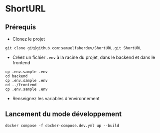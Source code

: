 # ShortURL

## Prérequis

- Clonez le projet

```shell
git clone git@github.com:samuelfaberdev/ShortURL.git ShortURL
```

- Créez un fichier `.env` à la racine du projet, dans le backend et dans le frontend

```shell
cp .env.sample .env
cd backend
cp .env.sample .env
cd ../frontend
cp .env.sample .env
```

- Renseignez les variables d'environnement

## Lancement du mode développement

```shell
docker compose -f docker-compose.dev.yml up --build
```
